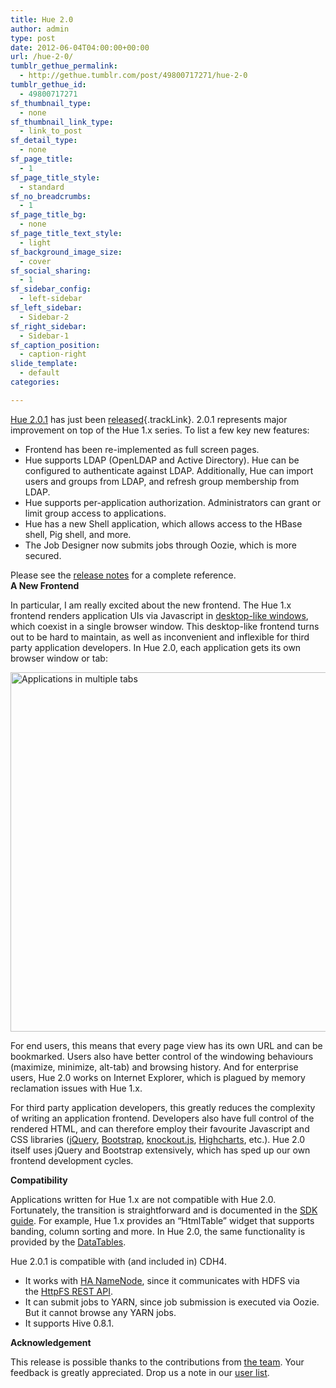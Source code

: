 ```yaml
---
title: Hue 2.0
author: admin
type: post
date: 2012-06-04T04:00:00+00:00
url: /hue-2-0/
tumblr_gethue_permalink:
  - http://gethue.tumblr.com/post/49800717271/hue-2-0
tumblr_gethue_id:
  - 49800717271
sf_thumbnail_type:
  - none
sf_thumbnail_link_type:
  - link_to_post
sf_detail_type:
  - none
sf_page_title:
  - 1
sf_page_title_style:
  - standard
sf_no_breadcrumbs:
  - 1
sf_page_title_bg:
  - none
sf_page_title_text_style:
  - light
sf_background_image_size:
  - cover
sf_social_sharing:
  - 1
sf_sidebar_config:
  - left-sidebar
sf_left_sidebar:
  - Sidebar-2
sf_right_sidebar:
  - Sidebar-1
sf_caption_position:
  - caption-right
slide_template:
  - default
categories:

---
```

[Hue 2.0.1][1] has just been [released][2]{.trackLink}. 2.0.1 represents major improvement on top of the Hue 1.x series. To list a few key new features:

  * Frontend has been re-implemented as full screen pages.
  * Hue supports LDAP (OpenLDAP and Active Directory). Hue can be configured to authenticate against LDAP. Additionally, Hue can import users and groups from LDAP, and refresh group membership from LDAP.
  * Hue supports per-application authorization. Administrators can grant or limit group access to applications.
  * Hue has a new Shell application, which allows access to the HBase shell, Pig shell, and more.
  * The Job Designer now submits jobs through Oozie, which is more secured.

<div>
  Please see the <a href="https://github.com/downloads/cloudera/hue/release-notes-2.0.1.html">release notes</a> for a complete reference.
</div>

<div>
</div>

<div>
  <span><strong>A New Frontend</strong></span>
</div>

In particular, I am really excited about the new frontend. The Hue 1.x frontend renders application UIs via Javascript in [desktop-like windows][3], which coexist in a single browser window. This desktop-like frontend turns out to be hard to maintain, as well as inconvenient and inflexible for third party application developers. In Hue 2.0, each application gets its own browser window or tab:

[<img class="alignnone size-full wp-image-15364" alt="Applications in multiple tabs" src="http://www.cloudera.com/wp-content/uploads/2012/06/multi21.png" width="844" height="575" />][4]

For end users, this means that every page view has its own URL and can be bookmarked. Users also have better control of the windowing behaviours (maximize, minimize, alt-tab) and browsing history. And for enterprise users, Hue 2.0 works on Internet Explorer, which is plagued by memory reclamation issues with Hue 1.x.

For third party application developers, this greatly reduces the complexity of writing an application frontend. Developers also have full control of the rendered HTML, and can therefore employ their favourite Javascript and CSS libraries ([jQuery][5], [Bootstrap][6], [knockout.js][7], [Highcharts][8], etc.). Hue 2.0 itself uses jQuery and Bootstrap extensively, which has sped up our own frontend development cycles.

**<span>Compatibility</span>**

Applications written for Hue 1.x are not compatible with Hue 2.0. Fortunately, the transition is straightforward and is documented in the [SDK guide][9]. For example, Hue 1.x provides an “HtmlTable” widget that supports banding, column sorting and more. In Hue 2.0, the same functionality is provided by the [DataTables][10].

Hue 2.0.1 is compatible with (and included in) CDH4.

  * It works with [HA NameNode][11], since it communicates with HDFS via the [HttpFS REST API][12].
  * It can submit jobs to YARN, since job submission is executed via Oozie. But it cannot browse any YARN jobs.
  * It supports Hive 0.8.1.

**<span>Acknowledgement</span>**

This release is possible thanks to the contributions from [the team][13]. Your feedback is greatly appreciated. Drop us a note in our [user list][14].

 [1]: http://cloudera.github.com/hue/docs-2.0.1/index.html
 [2]: https://cdn.gethue.com/downloads/releases/2.0.1/hue-2.0.1.tgz
 [3]: http://blog.cloudera.com/blog/2010/07/whats-new-in-cdh3b2-hue/ "What’s New in CDH3b2: HUE"
 [4]: http://www.cloudera.com/wp-content/uploads/2012/06/multi21.png
 [5]: http://jquery.com/
 [6]: http://twitter.github.com/bootstrap/
 [7]: http://knockoutjs.com/
 [8]: http://www.highcharts.com/
 [9]: http://cloudera.github.com/hue/docs-2.0.1/sdk/sdk.html
 [10]: http://datatables.net/
 [11]: http://blog.cloudera.com/blog/2012/03/high-availability-for-the-hadoop-distributed-file-system-hdfs/ "High Availability for the Hadoop Distributed File System (HDFS)"
 [12]: http://hadoop.apache.org/common/docs/stable/webhdfs.html
 [13]: http://cloudera.github.com/hue/docs-2.0.1/release-notes/release-notes-2.0.1.html#_contributors
 [14]: https://groups.google.com/a/cloudera.org/group/cdh-user/topics?hl=en
